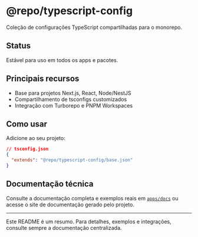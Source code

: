 # @repo/typescript-config

Coleção de configurações TypeScript compartilhadas para o monorepo.

## Status

Estável para uso em todos os apps e pacotes.

## Principais recursos

- Base para projetos Next.js, React, Node/NestJS
- Compartilhamento de tsconfigs customizados
- Integração com Turborepo e PNPM Workspaces

## Como usar

Adicione ao seu projeto:

```json
// tsconfig.json
{
  "extends": "@repo/typescript-config/base.json"
}
```

## Documentação técnica

Consulte a documentação completa e exemplos reais em [`apps/docs`](../../../docs) ou acesse o site de documentação gerado pelo projeto.

---

Este README é um resumo. Para detalhes, exemplos e integrações, consulte sempre a documentação centralizada.
